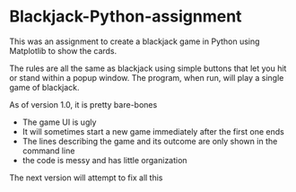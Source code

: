 # Blackjack-Python-assignment
This was an assignment to create a blackjack game in Python using Matplotlib to show the cards.

The rules are all the same as blackjack using simple buttons that let you hit or stand within a popup window.
The program, when run, will play a single game of blackjack.

As of version 1.0, it is pretty bare-bones
- The game UI is ugly
- It will sometimes start a new game immediately after the first one ends
- The lines describing the game and its outcome are only shown in the command line
- the code is messy and has little organization
  
The next version will attempt to fix all this
